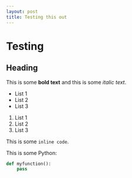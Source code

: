 ```yaml
---
layout: post
title: Testing this out
---
```


# Testing

## Heading

This is some **bold text** and this is some *italic text*.

* List 1
* List 2
* List 3

1. List 1
2. List 2
3. List 3

This is some `inline code`.

This is some Python:

```python
def myfunction():
    pass
```
